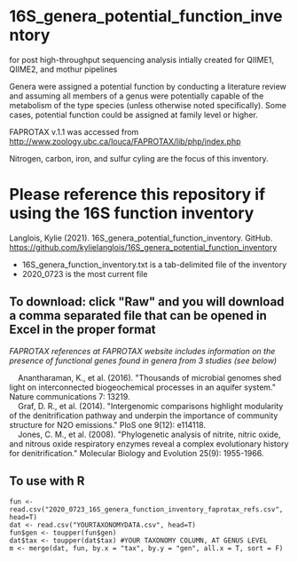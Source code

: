 # 16S_genera_potential_function_inventory
 for post high-throughput sequencing analysis
 intially created for QIIME1, QIIME2, and mothur pipelines

Genera were assigned a potential function by conducting a literature review and assuming all members of a genus were potentially capable of the metabolism of the type species (unless otherwise noted specifically). Some cases, potential function could be assigned at family level or higher. 

FAPROTAX v.1.1 was accessed from http://www.zoology.ubc.ca/louca/FAPROTAX/lib/php/index.php

Nitrogen, carbon, iron, and sulfur cyling are the focus of this inventory. 

# Please reference this repository if using the 16S function inventory 
Langlois, Kylie (2021). 16S_genera_potential_function_inventory. GitHub. https://github.com/kylielanglois/16S_genera_potential_function_inventory

* 16S_genera_function_inventory.txt is a tab-delimited file of the inventory  
* 2020_0723 is the most current file
## To download: click "Raw" and you will download a comma separated file that can be opened in Excel in the proper format

*FAPROTAX references at FAPROTAX website*
*includes information on the presence of functional genes found in genera from 3 studies (see below)*  
   
&nbsp;&nbsp;&nbsp;   Anantharaman, K., et al. (2016). "Thousands of microbial genomes shed light on interconnected biogeochemical processes in an aquifer    system." Nature communications 7: 13219.  
&nbsp;&nbsp;&nbsp;   Graf, D. R., et al. (2014). "Intergenomic comparisons highlight modularity of the denitrification pathway and underpin the importance of community structure for N2O emissions." PloS one 9(12): e114118.  
&nbsp;&nbsp;&nbsp;   Jones, C. M., et al. (2008). "Phylogenetic analysis of nitrite, nitric oxide, and nitrous oxide respiratory enzymes reveal a complex evolutionary history for denitrification." Molecular Biology and Evolution 25(9): 1955-1966.  


## To use with R
```
fun <- read.csv("2020_0723_16S_genera_function_inventory_faprotax_refs.csv", head=T)
dat <- read.csv("YOURTAXONOMYDATA.csv", head=T)
fun$gen <- toupper(fun$gen)
dat$tax <- toupper(dat$tax) #YOUR TAXONOMY COLUMN, AT GENUS LEVEL
m <- merge(dat, fun, by.x = "tax", by.y = "gen", all.x = T, sort = F)
```

